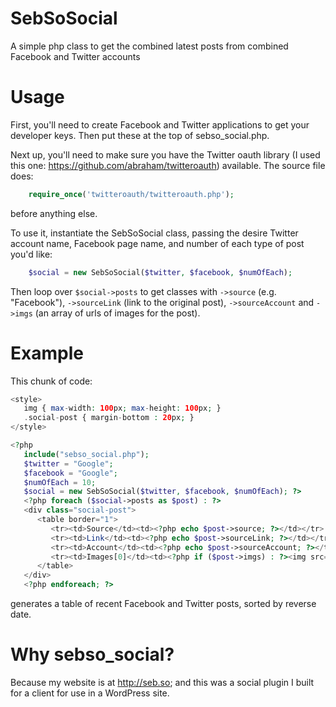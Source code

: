 SebSoSocial
============

A simple php class to get the combined latest posts from combined Facebook and Twitter accounts

Usage
=====

First, you'll need to create Facebook and Twitter applications to get your developer keys. Then put these at the top of sebso_social.php.

Next up, you'll need to make sure you have the Twitter oauth library (I used this one: https://github.com/abraham/twitteroauth) available. The source file does:

```php
    require_once('twitteroauth/twitteroauth.php');
```

before anything else.

To use it, instantiate the SebSoSocial class, passing the desire Twitter account name, Facebook page name, and number of each type of post you'd like:

```php
    $social = new SebSoSocial($twitter, $facebook, $numOfEach);
```

Then loop over `$social->posts` to get classes with `->source` (e.g. "Facebook"), `->sourceLink` (link to the original post), `->sourceAccount` and `->imgs` (an array of urls of images for the post).

Example
=======

This chunk of code:

```php
<style>
   img { max-width: 100px; max-height: 100px; }
   .social-post { margin-bottom : 20px; }
</style>

<?php
   include("sebso_social.php");
   $twitter = "Google";
   $facebook = "Google";
   $numOfEach = 10;
   $social = new SebSoSocial($twitter, $facebook, $numOfEach); ?>
   <?php foreach ($social->posts as $post) : ?>
   <div class="social-post">
      <table border="1">
         <tr><td>Source</td><td><?php echo $post->source; ?></td></tr>
         <tr><td>Link</td><td><?php echo $post->sourceLink; ?></td></tr>
         <tr><td>Account</td><td><?php echo $post->sourceAccount; ?></td></tr>
         <tr><td>Images[0]</td><td><?php if ($post->imgs) : ?><img src="<?php echo $post->imgs[0]; ?>" /><?php endif; ?></td></tr>
      </table>
   </div>
   <?php endforeach; ?>
```

generates a table of recent Facebook and Twitter posts, sorted by reverse date.

Why sebso_social?
=================
Because my website is at http://seb.so; and this was a social plugin I built for a client for use in a WordPress site. 
